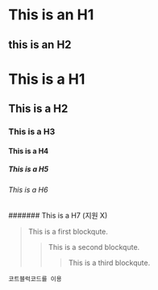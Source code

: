 This is an H1
=============

this is an H2
-------------

# This is a H1
## This is a H2
### This is a H3
#### This is a H4
##### This is a H5
###### This is a H6
####### This is a H7 (지원 X)

> This is a first blockqute.
> > This is a second blockqute.
> > > This is a third blockqute.

```
코트블럭코드를 이용
```
